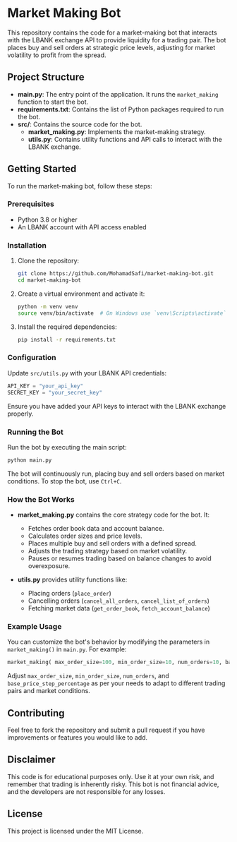 # Market Making Bot

This repository contains the code for a market-making bot that interacts with the LBANK exchange API to provide liquidity for a trading pair. The bot places buy and sell orders at strategic price levels, adjusting for market volatility to profit from the spread.

## Project Structure

- **main.py**: The entry point of the application. It runs the `market_making` function to start the bot.
- **requirements.txt**: Contains the list of Python packages required to run the bot.
- **src/**: Contains the source code for the bot.
  - **market_making.py**: Implements the market-making strategy.
  - **utils.py**: Contains utility functions and API calls to interact with the LBANK exchange.

## Getting Started

To run the market-making bot, follow these steps:

### Prerequisites

- Python 3.8 or higher
- An LBANK account with API access enabled

### Installation

1. Clone the repository:

   ```sh
   git clone https://github.com/MohamadSafi/market-making-bot.git
   cd market-making-bot
   ```

2. Create a virtual environment and activate it:

   ```sh
   python -m venv venv
   source venv/bin/activate  # On Windows use `venv\Scripts\activate`
   ```

3. Install the required dependencies:

   ```sh
   pip install -r requirements.txt
   ```

### Configuration

Update `src/utils.py` with your LBANK API credentials:

```python
API_KEY = "your_api_key"
SECRET_KEY = "your_secret_key"
```

Ensure you have added your API keys to interact with the LBANK exchange properly.

### Running the Bot

Run the bot by executing the main script:

```sh
python main.py
```

The bot will continuously run, placing buy and sell orders based on market conditions. To stop the bot, use `Ctrl+C`.

### How the Bot Works

- **market_making.py** contains the core strategy code for the bot. It:

  - Fetches order book data and account balance.
  - Calculates order sizes and price levels.
  - Places multiple buy and sell orders with a defined spread.
  - Adjusts the trading strategy based on market volatility.
  - Pauses or resumes trading based on balance changes to avoid overexposure.

- **utils.py** provides utility functions like:
  - Placing orders (`place_order`)
  - Cancelling orders (`cancel_all_orders`, `cancel_list_of_orders`)
  - Fetching market data (`get_order_book`, `fetch_account_balance`)

### Example Usage

You can customize the bot's behavior by modifying the parameters in `market_making()` in `main.py`. For example:

```python
market_making( max_order_size=100, min_order_size=10, num_orders=10, base_price_step_percentage=0.00009)
```

Adjust `max_order_size`, `min_order_size`, `num_orders`, and `base_price_step_percentage` as per your needs to adapt to different trading pairs and market conditions.

## Contributing

Feel free to fork the repository and submit a pull request if you have improvements or features you would like to add.

## Disclaimer

This code is for educational purposes only. Use it at your own risk, and remember that trading is inherently risky. This bot is not financial advice, and the developers are not responsible for any losses.

## License

This project is licensed under the MIT License.

